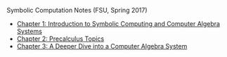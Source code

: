 Symbolic Computation Notes (FSU, Spring 2017)

* [Chapter 1: Introduction to Symbolic Computing and Computer Algebra Systems](ch-01.html)
* [Chapter 2: Precalculus Topics](ch-02.html)
* [Chapter 3: A Deeper Dive into a Computer Algebra System](ch-03.html)
<!--* [Chapter 4: Calculus Topics](ch-04.html)
* [Chapter 5: Introduction to Programming](ch-05.html)
* [Chapter 6: A Bevy of Plots](ch-06.html)
* [Chapter 7: Applications of Derviatives](ch-07.html)
* [Chapter 8: Antiderivatives and Definite Integrals](ch-08.html)
* [Chapter 9: Applications of Definite Integrals](ch-09.html)
* [Chapter 10: Sequences and Series](ch-10.html)
* [Chapter 11: Linear Algebra](ch-11.html)
* [Chapter 12: Recursive Iterations and Newton's Method](ch-12.html)
* [Chapter 13: Complex Numbers](ch-13.html) -->
